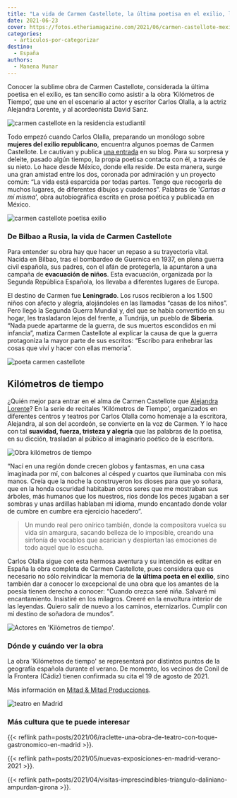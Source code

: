 ```yaml
---
title: "La vida de Carmen Castellote, la última poetisa en el exilio, llega al teatro"
date: 2021-06-23
cover: https://fotos.etheriamagazine.com/2021/06/carmen-castellote-mexico-1995.jpg
categories: 
  - articulos-por-categorizar
destino: 
  - España
authors: 
  - Manena Munar
---
```


Conocer la sublime obra de Carmen Castellote, considerada la última poetisa en el exilio, es tan sencillo como asistir a la obra ‘Kilómetros de Tiempo’, que une en el escenario al actor y escritor Carlos Olalla, a la actriz Alejandra Lorente, y al acordeonista David Sanz.

![carmen castellote en la residencia estudiantil](https://fotos.etheriamagazine.com/2021/06/carmen-castellote-amigos-checo.jpg "Carmen Castellote en la residencia estudiantil con dos amigos checos.")

Todo empezó cuando Carlos Olalla, preparando un monólogo sobre **mujeres del exilio 
republicano**, encuentra algunos poemas de Carmen Castellote. Le cautivan y publica [una 
entrada](http://www.carlosolalla.com/) en su blog. Para su sorpresa y deleite, pasado 
algún tiempo, la propia poetisa contacta con él, a través de su nieto. Lo hace desde 
México, donde ella reside. De esta manera, surge una gran amistad entre los dos, 
coronada por admiración y un proyecto común: “La vida está esparcida por todas partes. 
Tengo que recogerla de muchos lugares, de diferentes dibujos y cuadernos”. Palabras de 
'_Cartas a mí misma_', obra autobiográfica escrita en prosa poética y publicada en 
México. 

![carmen castellote poetisa exilio](https://fotos.etheriamagazine.com/2021/06/carmen-castellote-1964.jpg "Carmen Castellote en sus mesa de trabajo de la editorial UTEHA (1964)")

### De Bilbao a Rusia, la vida de Carmen Castellote

Para entender su obra hay que hacer un repaso a su trayectoria vital. Nacida en Bilbao, 
tras el bombardeo de Guernica en 1937, en plena guerra civil española, sus padres, con 
el afán de protegerla, la apuntaron a una campaña de **evacuación de niños**. Esta 
evacuación, organizada por la Segunda República Española, los llevaba a diferentes 
lugares de Europa. 

El destino de Carmen fue **Leningrado**. Los rusos recibieron a los 1.500 niños con 
afecto y alegría, alojándoles en las llamadas “casas de los niños”. Pero llegó la 
Segunda Guerra Mundial y, del que se había convertido en su hogar, les trasladaron lejos 
del frente, a Tundrija, un pueblo de **Siberia**. “Nada puede apartarme de la guerra, de 
sus muertos escondidos en mi infancia”, matiza Carmen Castellote al explicar la causa de 
que la guerra protagoniza la mayor parte de sus escritos: “Escribo para enhebrar las 
cosas que viví y hacer con ellas memoria”. 

![poeta carmen castellote](https://fotos.etheriamagazine.com/2021/06/fotos-poetisa-carmen-castellote.jpg "Poetisa Carmen Castellote.")

## Kilómetros de tiempo

¿Quién mejor para entrar en el alma de Carmen Castellote que [Alejandra 
Lorente](https://www.instagram.com/alepunki?)? En la serie de recitales 'Kilómetros de 
Tiempo', organizados en diferentes centros y teatros por Carlos Olalla como homenaje a 
la escritora, Alejandra, al son del acordeón, se convierte en la voz de Carmen. Y lo 
hace con tal **suavidad, fuerza, tristeza y alegría** que las palabras de la poetisa, en 
su dicción, trasladan al público al imaginario poético de la escritora. 

![Obra kilómetros de tiempo](https://fotos.etheriamagazine.com/2021/06/teatro-kilometros-de-tiempo.jpg "Alejandra Lorente, David Sanz y Carlos Olalla. © Jorge A. Munar")

“Nací en una región donde crecen globos y fantasmas, en una casa imaginada por mí, con 
balcones al césped y cuartos que iluminaba con mis manos. Creía que la noche la 
construyeron los dioses para que yo soñara, que en la honda oscuridad habitaban otros 
seres que me mostraban sus árboles, más humanos que los nuestros, ríos donde los peces 
jugaban a ser sombras y unas ardillas hablaban mi idioma, mundo encantado donde volar de 
cumbre en cumbre era ejercicio hacedero”. 

> Un mundo real pero onírico también, donde la compositora vuelca su vida sin amargura, 
> sacando belleza de lo imposible, creando una sinfonía de vocablos que acarician y 
> despiertan las emociones de todo aquel que lo escucha. 

Carlos Olalla sigue con esta hermosa aventura y su intención es editar en España la obra 
completa de Carmen Castellote, pues considera que es necesario no sólo reivindicar la 
memoria de **la última poeta en el exilio**, sino también dar a conocer lo excepcional 
de una obra que los amantes de la poesía tienen derecho a conocer: “Cuando crezca seré 
niña. Salvaré mi encantamiento. Insistiré en los milagros. Creeré en la envoltura 
interior de las leyendas. Quiero salir de nuevo a los caminos, eternizarlos. Cumplir con 
mi destino de soñadora de mundos”. 

![Actores en 'Kilómetros de tiempo'.](https://fotos.etheriamagazine.com/2021/06/teatro-kilometros-de-tiempo-actores.jpg "Actores en 'Kilómetros de tiempo'. © Jorge A. Munar")

### Dónde y cuándo ver la obra

La obra 'Kilómetros de tiempo' se representará por distintos puntos de la geografía 
española durante el verano. De momento, los vecinos de Conil de la Frontera (Cádiz) 
tienen confirmada su cita el 19 de agosto de 2021. 

Más información en [Mitad & Mitad 
Producciones](https://mitadymitadproducciones.com/kilometrosdetiempo/). 

![teatro en Madrid](https://fotos.etheriamagazine.com/2021/06/KILOMETROS-DE-TIEMPO-CARTEL.jpg "Obra de teatro 'KIlómetros de tiempo'.")

### Más cultura que te puede interesar

{{< reflink 
path=posts/2021/06/raclette-una-obra-de-teatro-con-toque-gastronomico-en-madrid >}}. 

{{< reflink path=posts/2021/05/nuevas-exposiciones-en-madrid-verano-2021 >}}. 

{{< reflink 
path=posts/2021/04/visitas-imprescindibles-triangulo-daliniano-ampurdan-girona >}}.

